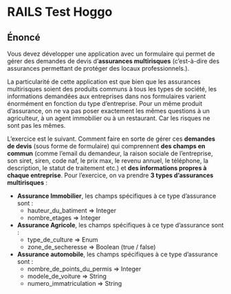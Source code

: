 # RAILS Test Hoggo

## Énoncé

Vous devez développer une application avec un formulaire qui permet de gérer des demandes de devis d’**assurances multirisques** (c’est-à-dire des assurances permettant de protéger des locaux professionnels.). 

La particularité de cette application est que bien que les assurances multirisques soient des produits communs à tous les types de société, les informations demandées aux entreprises dans nos formulaires varient énormément en fonction du type d’entreprise. Pour un même produit d’assurance, on ne va pas poser exactement les mêmes questions à un agriculteur, à un agent immobilier ou à un restaurant. Car les risques ne sont pas les mêmes.

L’exercice est le suivant. Comment faire en sorte de gérer ces **demandes de devis** (sous forme de formulaire) qui comprennent **des champs en commun** (comme l’email du demandeur, la raison sociale de l’entreprise, son siret, siren, code naf, le prix max, le revenu annuel, le téléphone, la description, le statut de traitement etc.) et **des informations propres à chaque entreprise**. 
Pour l’exercice, on va prendre **3 types d’assurances multirisques** :

- **Assurance Immobilier**, les champs spécifiques à ce type d’assurance sont :
  - hauteur_du_batiment => Integer
  - nombre_etages => Integer
- **Assurance Agricole**, les champs spécifiques à ce type d’assurance sont :
  - type_de_culture => Enum
  - zone_de_secheresse => Boolean (true / false)
- **Assurance automobile**, les champs spécifiques à ce type d’assurance sont :
  - nombre_de_points_du_permis => Integer
  - modele_de_voiture => String
  - numero_immatriculation => String
